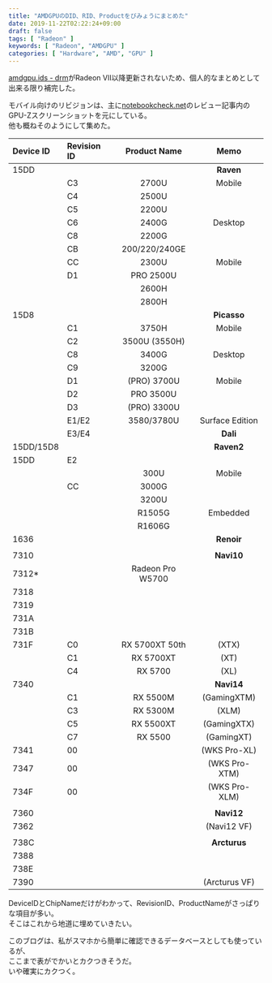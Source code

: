 ```yaml
---
title: "AMDGPUのDID、RID、Productをびみょうにまとめた"
date: 2019-11-22T02:22:24+09:00
draft: false
tags: [ "Radeon" ]
keywords: [ "Radeon", "AMDGPU" ]
categories: [ "Hardware", "AMD", "GPU" ]
---
```


[amdgpu.ids - drm](https://gitlab.freedesktop.org/mesa/drm/blob/master/data/amdgpu.ids)がRadeon VII以降更新されないため、個人的なまとめとして出来る限り補完した。  

モバイル向けのリビジョンは、主に[notebookcheck.net](https://www.notebookcheck.net)のレビュー記事内のGPU-Zスクリーンショットを元にしている。  
他も概ねそのようにして集めた。  

| Device ID | Revision ID | Product Name | Memo |
| :--- | :--- | :---: | :---: |
| 15DD | | | **Raven** |
| | C3 | 2700U | Mobile |
| | C4 | 2500U | |
| | C5 | 2200U | |
| | C6 | 2400G | Desktop |
| | C8 | 2200G | |
| | CB | 200/220/240GE | |
| | CC | 2300U | Mobile |
| | D1 | PRO 2500U | |
| | | 2600H | |
| | | 2800H | |
| 15D8 | | | **Picasso** |
| | C1 | 3750H | Mobile |
| | C2 | 3500U (3550H) | |
| | C8 | 3400G | Desktop |
| | C9 | 3200G | |
| | D1 | (PRO) 3700U | Mobile |
| | D2 | PRO 3500U | |
| | D3 | (PRO) 3300U | |
| | E1/E2 | 3580/3780U | Surface Edition |
| | E3/E4 | | **Dali** |
| 15DD/15D8 | | | **Raven2** |
| 15DD | E2 | | |
| | | 300U | Mobile |
| | CC | 3000G | |
| | | 3200U | |
| | | R1505G | Embedded |
| | | R1606G | |
| 1636 | | | **Renoir** |
||
| 7310 | | | **Navi10** |
| 7312* | | Radeon Pro W5700 | |
| 7318 | | | |
| 7319 | | | |
| 731A | | | |
| 731B | | | |
| 731F | C0 | RX 5700XT 50th | (XTX) |
| | C1 | RX 5700XT | (XT) |
| | C4 | RX 5700 | (XL) |
| 7340 | | | **Navi14** |
| | C1 | RX 5500M | (GamingXTM) |
| | C3 | RX 5300M | (XLM) |
| | C5 | RX 5500XT | (GamingXTX) |
| | C7 | RX 5500 | (GamingXT) |
| 7341 | 00 | | (WKS Pro-XL) |
| 7347 | 00 | | (WKS Pro-XTM) |
| 734F | 00 | | (WKS Pro-XLM) |
||
| 7360 | | | **Navi12** |
| 7362 | | | (Navi12 VF) |
||
| 738C | | | **Arcturus** |
| 7388 | | | |
| 738E | | | |
| 7390 | | | (Arcturus VF) |

DeviceIDとChipNameだけがわかって、RevisionID、ProductNameがさっぱりな項目が多い。  
そこはこれから地道に埋めていきたい。  


このブログは、私がスマホから簡単に確認できるデータベースとしても使っているが、  
ここまで表がでかいとカクつきそうだ。  
いや確実にカクつく。  
